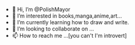 - 👋 Hi, I’m @PolishMayor
- 👀 I’m interested in books,manga,anime,art...
- 🌱 I’m currently learning how to draw and write.
- 💞️ I’m looking to collaborate on ...
- 📫 How to reach me ...[you can't I'm introvert]

<!---
PolishMayor/PolishMayor is a ✨ special ✨ repository because its `README.md` (this file) appears on your GitHub profile.
You can click the Preview link to take a look at your changes.
--->
